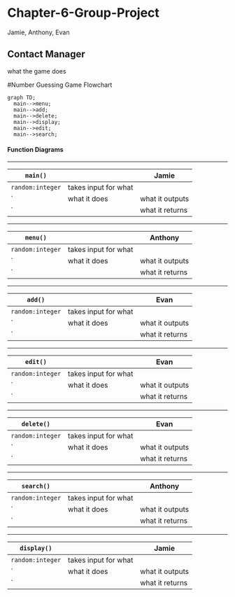 # Chapter-6-Group-Project
Jamie, Anthony, Evan
## Contact Manager
what the game does

#Number Guessing Game
 Flowchart
```mermaid
graph TD;
  main-->menu;
  main-->add;
  main-->delete;
  main-->display;
  main-->edit;
  main-->search;

```

#### Function Diagrams


***
| `main()`    |               |   Jamie     |
| ------------------ | ------------- | ----------- |
| `random:integer`    | takes input for what  |              |
| `    | what it does  | what it outputs         |
| `     |  | what it returns |
***
| `menu()`    |               |   Anthony     |
| ------------------ | ------------- | ----------- |
| `random:integer`    | takes input for what  |              |
| `    | what it does  | what it outputs         |
| `     |  | what it returns |
***
| `add()`    |               |   Evan     |
| ------------------ | ------------- | ----------- |
| `random:integer`    | takes input for what  |              |
| `    | what it does  | what it outputs         |
| `     |  | what it returns |
***
| `edit()`    |               |   Evan     |
| ------------------ | ------------- | ----------- |
| `random:integer`    | takes input for what  |              |
| `    | what it does  | what it outputs         |
| `     |  | what it returns |
***
| `delete()`    |               |   Evan     |
| ------------------ | ------------- | ----------- |
| `random:integer`    | takes input for what  |              |
| `    | what it does  | what it outputs         |
| `     |  | what it returns |
***
| `search()`    |               |   Anthony     |
| ------------------ | ------------- | ----------- |
| `random:integer`    | takes input for what  |              |
| `    | what it does  | what it outputs         |
| `     |  | what it returns |
***
| `display()`    |               |   Jamie     |
| ------------------ | ------------- | ----------- |
| `random:integer`    | takes input for what  |              |
| `    | what it does  | what it outputs         |
| `     |  | what it returns |
